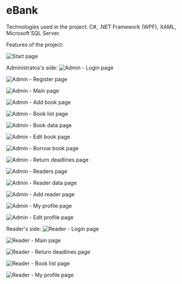 # eBank

Technologies used in the project: C#, .NET Framework (WPF), XAML, Microsoft SQL Server.

Features of the project: 

![Start page](https://github.com/karoldziadkowiec/eBank/blob/master/photos/1.png)

Administratos's side:
![Admin - Login page](https://github.com/karoldziadkowiec/eBank/blob/master/photos/2.png)

![Admin - Register page](https://github.com/karoldziadkowiec/eBank/blob/master/photos/3.png)

![Admin - Main page](https://github.com/karoldziadkowiec/eBank/blob/master/photos/4.png)

![Admin - Add book page](https://github.com/karoldziadkowiec/eBank/blob/master/photos/5.png)

![Admin - Book list page](https://github.com/karoldziadkowiec/eBank/blob/master/photos/6.png)

![Admin - Book data page](https://github.com/karoldziadkowiec/eBank/blob/master/photos/7.png)

![Admin - Edit book page](https://github.com/karoldziadkowiec/eBank/blob/master/photos/8.png)

![Admin - Borrow book page](https://github.com/karoldziadkowiec/eBank/blob/master/photos/9.png)

![Admin - Return deadlines page](https://github.com/karoldziadkowiec/eBank/blob/master/photos/10.png)

![Admin - Readers page](https://github.com/karoldziadkowiec/eBank/blob/master/photos/11.png)

![Admin - Reader data page](https://github.com/karoldziadkowiec/eBank/blob/master/photos/12.png)

![Admin - Add reader page](https://github.com/karoldziadkowiec/eBank/blob/master/photos/13.png)

![Admin - My profile page](https://github.com/karoldziadkowiec/eBank/blob/master/photos/14.png)

![Admin - Edit profile page](https://github.com/karoldziadkowiec/eBank/blob/master/photos/15.png)

Reader's side:
![Reader - Login page](https://github.com/karoldziadkowiec/eBank/blob/master/photos/16.png)

![Reader - Main page](https://github.com/karoldziadkowiec/eBank/blob/master/photos/17.png)

![Reader - Return deadlines page](https://github.com/karoldziadkowiec/eBank/blob/master/photos/18.png)

![Reader - Book list page](https://github.com/karoldziadkowiec/eBank/blob/master/photos/19.png)

![Reader - My profile page](https://github.com/karoldziadkowiec/eBank/blob/master/photos/db.png)

